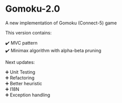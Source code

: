# Gomoku-2.0
A new implementation of Gomoku (Connect-5) game

This version contains:

:heavy_check_mark: MVC pattern <br>
:heavy_check_mark: Minimax algorithm with alpha-beta pruning 

Next updates:

:heavy_plus_sign: Unit Testing <br>
:heavy_plus_sign: Refactoring <br>
:heavy_plus_sign: Better heuristic <br>
:heavy_plus_sign: I18N <br>
:heavy_plus_sign: Exception handling
